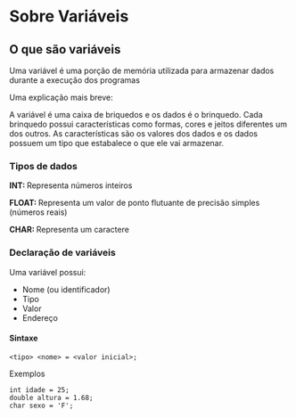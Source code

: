 <h1>Sobre Variáveis</h1>

<h2>O que são variáveis</h2>
<p>Uma variável é uma porção de memória utilizada para armazenar dados durante a execução dos programas</p>
<p>Uma explicação mais breve:</p>
<p>A variável é uma caixa de briquedos e os dados é o brinquedo. Cada brinquedo possui características como formas, cores e jeitos diferentes um dos outros. As características são os valores dos dados e os dados possuem um tipo que estabalece o que ele vai armazenar. </p>

<h3>Tipos de dados</h3>

<p><b>INT: </b>Representa números inteiros</p>

<p><b>FLOAT: </b>Representa um valor de ponto flutuante de precisão simples (números reais)</p>

<p><b>CHAR: </b>Representa um caractere</p>

<h3>Declaração de variáveis</h3>

<p>Uma variável possui: </p>
<ul>
<li>Nome (ou identificador)</li>
<li>Tipo</li>
<li>Valor</li>
<li>Endereço</li>
</ul>

<h4>Sintaxe</h4>

~~~
<tipo> <nome> = <valor inicial>;
~~~

<p>Exemplos</p>

~~~
int idade = 25;
double altura = 1.68;
char sexo = 'F';
~~~
